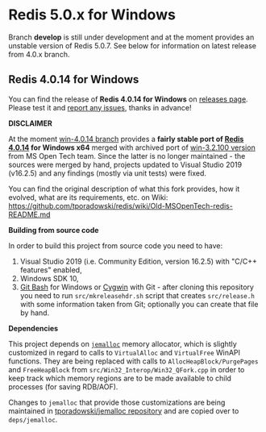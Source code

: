 # Redis 5.0.x for Windows

Branch **develop** is still under development and at the moment provides an unstable version of Redis 5.0.7. See below for information on latest release from 4.0.x branch.

## Redis 4.0.14 for Windows

You can find the release of **Redis 4.0.14 for Windows** on [releases page](https://github.com/tporadowski/redis/releases). Please test it and [report any issues](https://github.com/tporadowski/redis/wiki/Submitting-an-Issue), thanks in advance!

**DISCLAIMER**

At the moment [win-4.0.14 branch](https://github.com/tporadowski/redis/tree/win-4.0.14) provides a **fairly stable port of [Redis 4.0.14](https://github.com/antirez/redis/releases/tag/4.0.14) for Windows x64** merged with archived port of [win-3.2.100 version](https://github.com/MicrosoftArchive/redis/releases/tag/win-3.2.100) from MS Open Tech team. Since the latter is no longer maintained - the sources were merged by hand, projects updated to Visual Studio 2019 (v16.2.5) and any findings (mostly via unit tests) were fixed.

You can find the original description of what this fork provides, how it evolved, what are its requirements, etc. on Wiki: https://github.com/tporadowski/redis/wiki/Old-MSOpenTech-redis-README.md

**Building from source code**

In order to build this project from source code you need to have:
  1. Visual Studio 2019 (i.e. Community Edition, version 16.2.5) with "C/C++ features" enabled,
  1. Windows SDK 10,
  1. [Git Bash](https://gitforwindows.org/) for Windows or [Cygwin](http://cygwin.com/) with Git - after cloning this repository you need to run `src/mkreleasehdr.sh` script that creates `src/release.h` with some information taken from Git; optionally you can create that file by hand.

**Dependencies**

This project depends on [`jemalloc`](https://github.com/jemalloc/jemalloc) memory allocator, which is slightly customized
in regard to calls to `VirtualAlloc` and `VirtualFree` WinAPI functions. They are being replaced with calls to `AllocHeapBlock/PurgePages`
and `FreeHeapBlock` from `src/Win32_Interop/Win32_QFork.cpp` in order to keep track which memory regions are to be made
available to child processes (for saving RDB/AOF).

Changes to `jemalloc` that provide those customizations are being maintained in [tporadowski/jemalloc repository](https://github.com/tporadowski/jemalloc)
and are copied over to `deps/jemalloc`.
